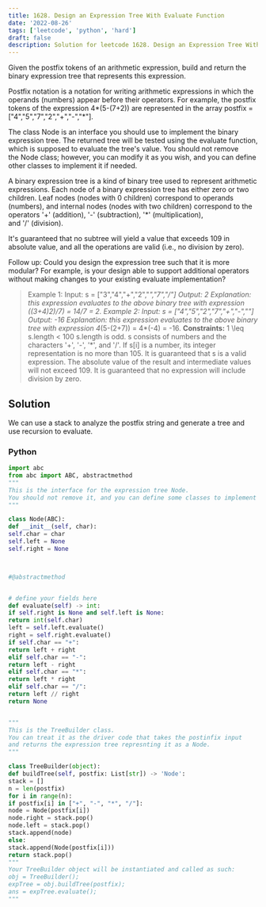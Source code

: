 ```yaml
---
title: 1628. Design an Expression Tree With Evaluate Function
date: '2022-08-26'
tags: ['leetcode', 'python', 'hard']
draft: false
description: Solution for leetcode 1628. Design an Expression Tree With Evaluate Function
---
```



Given the postfix tokens of an arithmetic expression, build and return the binary expression tree that represents this expression.

Postfix notation is a notation for writing arithmetic expressions in which the operands (numbers) appear before their operators. For example, the postfix tokens of the expression 4*(5-(7+2)) are represented in the array postfix <TeX>=</TeX> ["4","5","7","2","+","-","*"].

The class Node is an interface you should use to implement the binary expression tree. The returned tree will be tested using the evaluate function, which is supposed to evaluate the tree's value. You should not remove the Node class; however, you can modify it as you wish, and you can define other classes to implement it if needed.

A binary expression tree is a kind of binary tree used to represent arithmetic expressions. Each node of a binary expression tree has either zero or two children. Leaf nodes (nodes with 0 children) correspond to operands (numbers), and internal nodes (nodes with two children) correspond to the operators '+' (addition), '-' (subtraction), '*' (multiplication), and '/' (division).

It's guaranteed that no subtree will yield a value that exceeds 109 in absolute value, and all the operations are valid (i.e., no division by zero).

Follow up: Could you design the expression tree such that it is more modular? For example, is your design able to support additional operators without making changes to your existing evaluate implementation?

> Example 1:
> Input: s <TeX>=</TeX> ["3","4","+","2","*","7","/"]
> Output: 2
> Explanation: this expression evaluates to the above binary tree with expression ((3+4)*2)/7) <TeX>=</TeX> 14/7 <TeX>=</TeX> 2.
> Example 2:
> Input: s <TeX>=</TeX> ["4","5","2","7","+","-","*"]
> Output: -16
> Explanation: this expression evaluates to the above binary tree with expression 4*(5-(2+7)) <TeX>=</TeX> 4*(-4) <TeX>=</TeX> -16.
**Constraints:**
> 1 <TeX>\leq</TeX> s.length < 100
> s.length is odd.
> s consists of numbers and the characters '+', '-', '*', and '/'.
> If s[i] is a number, its integer representation is no more than 105.
> It is guaranteed that s is a valid expression.
> The absolute value of the result and intermediate values will not exceed 109.
It is guaranteed that no expression will include division by zero.


## Solution
We can use a stack to analyze the postfix string and generate a tree and use recursion to evaluate.


### Python
```python
import abc
from abc import ABC, abstractmethod
"""
This is the interface for the expression tree Node.
You should not remove it, and you can define some classes to implement it.
"""

class Node(ABC):
def __init__(self, char):
self.char = char
self.left = None
self.right = None



#@abstractmethod


# define your fields here
def evaluate(self) -> int:
if self.right is None and self.left is None:
return int(self.char)
left = self.left.evaluate()
right = self.right.evaluate()
if self.char == "+":
return left + right
elif self.char == "-":
return left - right
elif self.char == "*":
return left * right
elif self.char == "/":
return left // right
return None


"""
This is the TreeBuilder class.
You can treat it as the driver code that takes the postinfix input
and returns the expression tree represnting it as a Node.
"""

class TreeBuilder(object):
def buildTree(self, postfix: List[str]) -> 'Node':
stack = []
n = len(postfix)
for i in range(n):
if postfix[i] in ["+", "-", "*", "/"]:
node = Node(postfix[i])
node.right = stack.pop()
node.left = stack.pop()
stack.append(node)
else:
stack.append(Node(postfix[i]))
return stack.pop()
"""
Your TreeBuilder object will be instantiated and called as such:
obj = TreeBuilder();
expTree = obj.buildTree(postfix);
ans = expTree.evaluate();
"""

```
